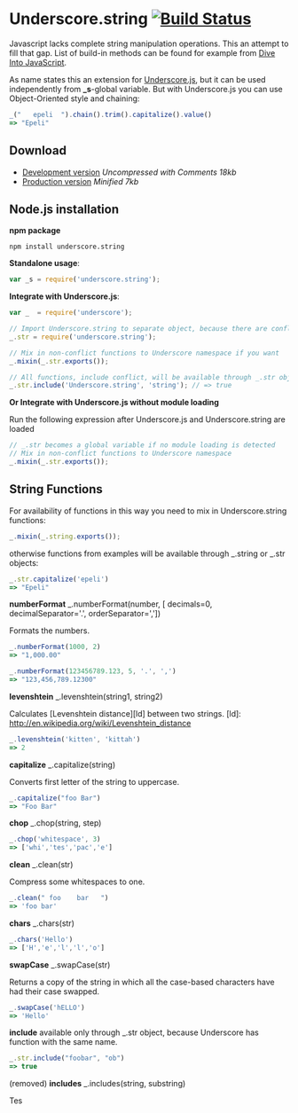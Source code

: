 # Underscore.string [![Build Status](https://secure.travis-ci.org/epeli/underscore.string.png?branch=master)](http://travis-ci.org/epeli/underscore.string) #



Javascript lacks complete string manipulation operations.
This an attempt to fill that gap. List of build-in methods can be found
for example from [Dive Into JavaScript][d].

[d]: http://www.diveintojavascript.com/core-javascript-reference/the-string-object


As name states this an extension for [Underscore.js][u], but it can be used
independently from **_s**-global variable. But with Underscore.js you can
use Object-Oriented style and chaining:

[u]: http://documentcloud.github.com/underscore/

```javascript
_("   epeli  ").chain().trim().capitalize().value()
=> "Epeli"
```

## Download ##

  * [Development version](https://raw.github.com/epeli/underscore.string/master/lib/underscore.string.js) *Uncompressed with Comments 18kb*
  * [Production version](https://github.com/epeli/underscore.string/raw/master/dist/underscore.string.min.js) *Minified 7kb*


## Node.js installation ##

**npm package**

    npm install underscore.string

**Standalone usage**:

```javascript
var _s = require('underscore.string');
```

**Integrate with Underscore.js**:

```javascript
var _  = require('underscore');

// Import Underscore.string to separate object, because there are conflict functions (include, reverse, contains)
_.str = require('underscore.string');

// Mix in non-conflict functions to Underscore namespace if you want
_.mixin(_.str.exports());

// All functions, include conflict, will be available through _.str object
_.str.include('Underscore.string', 'string'); // => true
```

**Or Integrate with Underscore.js without module loading**

Run the following expression after Underscore.js and Underscore.string are loaded
```javascript
// _.str becomes a global variable if no module loading is detected
// Mix in non-conflict functions to Underscore namespace
_.mixin(_.str.exports());
```

## String Functions ##

For availability of functions in this way you need to mix in Underscore.string functions:

```javascript
_.mixin(_.string.exports());
```

otherwise functions from examples will be available through _.string or _.str objects:

```javascript
_.str.capitalize('epeli')
=> "Epeli"
```

**numberFormat** _.numberFormat(number, [ decimals=0, decimalSeparator='.', orderSeparator=','])

Formats the numbers.

```javascript
_.numberFormat(1000, 2)
=> "1,000.00"

_.numberFormat(123456789.123, 5, '.', ',')
=> "123,456,789.12300"
```


**levenshtein** _.levenshtein(string1, string2)

Calculates [Levenshtein distance][ld] between two strings.
[ld]: http://en.wikipedia.org/wiki/Levenshtein_distance

```javascript
_.levenshtein('kitten', 'kittah')
=> 2
```

**capitalize** _.capitalize(string)

Converts first letter of the string to uppercase.

```javascript
_.capitalize("foo Bar")
=> "Foo Bar"
```

**chop** _.chop(string, step)

```javascript
_.chop('whitespace', 3)
=> ['whi','tes','pac','e']
```

**clean** _.clean(str)

Compress some whitespaces to one.

```javascript
_.clean(" foo    bar   ")
=> 'foo bar'
```

**chars** _.chars(str)

```javascript
_.chars('Hello')
=> ['H','e','l','l','o']
```

**swapCase** _.swapCase(str)

Returns a copy of the string in which all the case-based characters have had their case swapped.

```javascript
_.swapCase('hELLO')
=> 'Hello'
```

**include** available only through _.str object, because Underscore has function with the same name.

```javascript
_.str.include("foobar", "ob")
=> true
```

(removed) **includes** _.includes(string, substring)

Tes